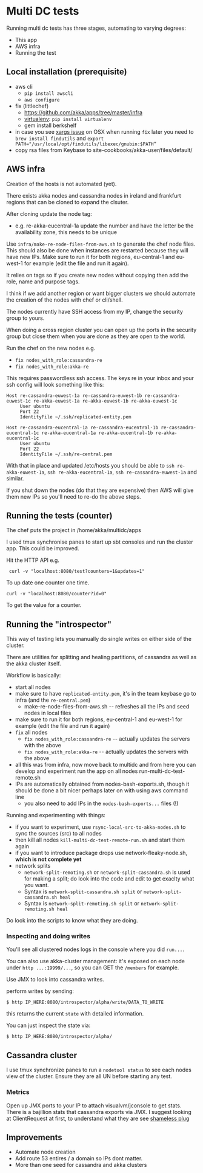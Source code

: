 # Multi DC tests

Running multi dc tests has three stages, automating to varying degrees:

* This app
* AWS infra
* Running the test

## Local installation (prerequisite)

* aws cli
    * `pip install awscli`
    * `aws configure`
* fix (littlechef)
    * https://github.com/akka/apps/tree/master/infra
    * [virtualenv](https://virtualenv.pypa.io/en/stable/): `pip install virtualenv`
    * gem install berkshelf
* in case you see [xargs issue](https://superuser.com/questions/467176/replacement-for-xargs-d-in-osx) on OSX when running `fix` later you need to `brew install findutils` and `export PATH="/usr/local/opt/findutils/libexec/gnubin:$PATH”`
* copy rsa files from Keybase to site-cookbooks/akka-user/files/default/

## AWS infra

Creation of the hosts is not automated (yet).

There exists akka nodes and cassandra nodes in ireland and frankfurt regions that can be cloned to expand the clsuter.

After cloning update the node tag:
* e.g. re-akka-eucentral-1a update the number and have the letter be the availability zone, this needs to be unique

Use `infra/make-re-node-files-from-aws.sh` to generate the chef node files. This should also be done when instances are restarted because they will have new IPs. 
Make sure to run it for both regions, eu-central-1 and eu-west-1 for example (edit the file and run it again).

It relies on tags so if you create new nodes without copying then add the role, name and purpose tags.

I think if we add another region or want bigger clusters we should automate the creation of the nodes with chef or cli/shell.

The nodes currently have SSH access from my IP, change the security group to yours.

When doing a cross region cluster you can open up the ports in the security group but close them when you are done as they are open to the world.

Run the chef on the new nodes e.g. 
* `fix nodes_with_role:cassandra-re`
* `fix nodes_with_role:akka-re`

This requires passwordless ssh access. The keys re in your inbox and your ssh config will look something like this:

```
Host re-cassandra-euwest-1a re-cassandra-euwest-1b re-cassandra-euwest-1c re-akka-euwest-1a re-akka-euwest-1b re-akka-euwest-1c
     User ubuntu
     Port 22
     IdentityFile ~/.ssh/replicated-entity.pem

Host re-cassandra-eucentral-1a re-cassandra-eucentral-1b re-cassandra-eucentral-1c re-akka-eucentral-1a re-akka-eucentral-1b re-akka-eucentral-1c
     User ubuntu
     Port 22
     IdentityFile ~/.ssh/re-central.pem

```

With that in place and updated /etc/hosts you should be able to `ssh re-akka-euwest-1a`, `ssh re-akka-eucentral-1a`, `ssh re-cassandra-euwest-1a` and similar.

If you shut down the nodes (do that they are expensive) then AWS will give them new IPs so you'll need to re-do the above steps.

## Running the tests (counter)

The chef puts the project in /home/akka/multidc/apps

I used tmux synchronise panes to start up sbt consoles and run the cluster app. This could be improved.

Hit the HTTP API e.g.

```
 curl -v "localhost:8080/test?counters=1&updates=1"
```

To up date one counter one time.

```
curl -v "localhost:8080/counter?id=0"
```

To get the value for a counter.

## Running the "introspector"

This way of testing lets you manually do single writes on either side of the cluster.

There are utilities for splitting and healing partitions, of cassandra as well as the akka cluster itself.

Workflow is basically:
- start all nodes
- make sure to have `replicated-entity.pem`, it's in the team keybase
go to infra (and the `re-central.pem`)
  - make-re-node-files-from-aws.sh -- refreshes all the IPs and seed nodes in local files
- make sure to run it for both regions, eu-central-1 and eu-west-1 for example (edit the file and run it again)
- `fix` all nodes
  - `fix nodes_with_role:cassandra-re` -- actually updates the servers with the above
  - `fix nodes_with_role:akka-re` -- actually updates the servers with the above
- all this was from infra, now move back to multidc and from here you can develop and experiment
run the app on all nodes run-multi-dc-test-remote.sh
- IPs are automatically obtained from nodes-bash-exports.sh, though it should be done a bit nicer perhaps later on with using aws command line
  - you also need to add IPs in the `nodes-bash-exports...` files (!)
  
Running and experimenting with things:
- if you want to experiment, use `rsync-local-src-to-akka-nodes.sh` to sync the sources (src) to all nodes
- then kill all nodes `kill-multi-dc-test-remote-run.sh` and start them again
- if you want to introduce package drops use network-fleaky-node.sh, **which is not complete yet** 
- network splits
  - `network-split-remoting.sh` or `network-split-cassandra.sh` is used for making a split; do look into the code and edit to get exaclty what you want. 
  - Syntax is `network-split-cassandra.sh split` or `network-split-cassandra.sh heal`
  - Syntax is `network-split-remoting.sh split` or `network-split-remoting.sh heal`
  
Do look into the scripts to know what they are doing.

### Inspecting and doing writes

You'll see all clustered nodes logs in the console where you did `run...`.

You can also use akka-cluster management: it's exposed on each node under `http ...:19999/...`, so you can GET the `/members` for example.

Use JMX to look into cassandra writes.

perform writes by sending:

```
$ http IP_HERE:8080/introspector/alpha/write/DATA_TO_WRITE
```

this returns the current `state` with detailed information.

You can just inspect the state via:

```
$ http IP_HERE:8080/introspector/alpha/
```




## Cassandra cluster

I use tmux synchronize panes to run a `nodetool status` to see each nodes view of the cluster. Ensure they are all UN before
starting any test.

### Metrics

Open up JMX ports to your IP to attach visualvm/jconsole to get stats. There is a bajillion stats that cassandra exports via JMX.
I suggest looking at ClientRequest at first, to understand what they are see [shameless plug](http://batey.info/cassandra-clientrequest-metrics.html)


## Improvements

* Automate node creation
* Add route 53 entires / a domain so IPs dont matter.
* More than one seed for cassandra and akka clusters
